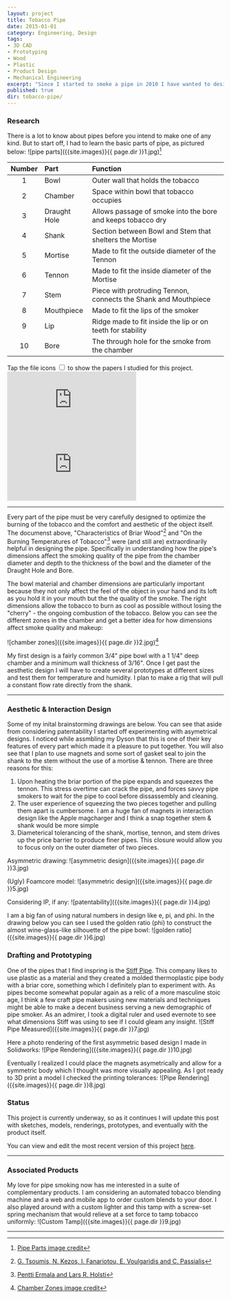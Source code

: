 ```yaml
---
layout: project
title: Tobacco Pipe
date: 2015-01-01
category: Engineering, Design
tags:
- 3D CAD
- Prototyping
- Wood
- Plastic
- Product Design
- Mechanical Engineering
excerpt: "Since I started to smoke a pipe in 2010 I have wanted to design one for myself. Smoking is such an intimate and yet unchanged experience. Pipe smoking itself really hasn't changed for hundreds if not thousands of years. I found it hard tobelieve that modern materials and manufacturing did not have anything to add to the experience."
published: true
dir: tobacco-pipe/
---
```


### Research

There is a lot to know about pipes before you intend to make one of any kind. But to start off, I had to learn the basic parts of pipe, as pictured below:
![pipe parts]({{site.images}}{{ page.dir }}1.jpg)[^1]

Number | Part | Function
:---: | :--- | :---
1 | Bowl | Outer wall that holds the tobacco
2 | Chamber | Space within bowl that tobacco occupies
3 | Draught Hole | Allows passage of smoke into the bore and keeps tobacco dry
4 | Shank | Section between Bowl and Stem that shelters the Mortise  
5 | Mortise | Made to fit the outside diameter of the Tennon
6 | Tennon | Made to fit the inside diameter of the Mortise
7 | Stem | Piece with protruding Tennon, connects the Shank and Mouthpiece
8 | Mouthpiece | Made to fit the lips of the smoker
9 | Lip | Ridge made to fit inside the lip or on teeth for stability
10 | Bore | The through hole for the smoke from the chamber

<div>Tap the file icons <label class="collapse" for="_1"><i class="fa fa-files-o"></i></label><input id="_1" type="checkbox"> to show the papers I studied for this project.
<div style="width:100%">
<iframe class="scribd_iframe_embed" src="https://www.scribd.com/embeds/267145533/content?start_page=1&view_mode=scroll&show_recommendations=true" data-auto-height="false" data-aspect-ratio="undefined" scrolling="no" class="scribds" frameborder="0"></iframe>
<iframe class="scribd_iframe_embed" src="https://www.scribd.com/embeds/267145535/content?start_page=1&view_mode=scroll&show_recommendations=true" data-auto-height="false" data-aspect-ratio="undefined" scrolling="no" class="scribds" frameborder="0"></iframe>
</div>
</div>

---

Every part of the pipe must be very carefully designed to optimize the burning of the tobacco and the comfort and aesthetic of the object itself. The documenst above, "Characteristics of Briar Wood"[^2] and "On the Burning Temperatures of Tobacco"[^3] were (and still are) extraordinarily helpful in designing the pipe. Specifically in understanding how the pipe's dimensions affect the smoking quality of the pipe from the chamber diameter and depth to the thickness of the bowl and the diameter of the Draught Hole and Bore.

The bowl material and chamber dimensions are particularly important because they not only affect the feel of the object in your hand and its loft as you hold it in your mouth but the the quality of the smoke. The right dimensions allow the tobacco to burn as cool as possible without losing the "cherry" - the ongoing combustion of the tobacco. Below you can see the different zones in the chamber and get a better idea for how dimensions affect smoke quality and makeup:

![chamber zones]({{site.images}}{{ page.dir }}2.jpg)[^4]

My first design is a fairly common 3/4" pipe bowl with a 1 1/4" deep chamber and a minimum wall thickness of 3/16". Once I get past the aesthetic design I will have to create several prototypes at different sizes and test them for temperature and humidity. I plan to make a rig that will pull a constant flow rate directly from the shank.

---

### Aesthetic & Interaction Design

Some of my inital brainstorming drawings are below. You can see that aside from considering patentability I started off experimenting with asymetrical designs. I noticed while assmbling my Dyson that this is one of their key features of every part which made it a pleasure to put together. You will also see that I plan to use magnets and some sort of gasket seal to join the shank to the stem without the use of a mortise & tennon. There are three reasons for this:

1. Upon heating the briar portion of the pipe expands and squeezes the tennon. This stress overtime can crack the pipe, and forces savvy pipe smokers to wait for the pipe to cool before dissassembly and cleaning.
2. The user experience of squeezing the two pieces together and pulling them apart is cumbersome. I am a huge fan of magnets in interaction design like the Apple magcharger and I think a snap together stem & shank would be more simple
3. Diameterical tolerancing of the shank, mortise, tennon, and stem drives up the price barrier to produce finer pipes. This closure would allow you to focus only on the outer diameter of two pieces.

Asymmetric drawing:
![asymmetric design]({{site.images}}{{ page.dir }}3.jpg)

(Ugly) Foamcore model:
![asymmetric design]({{site.images}}{{ page.dir }}5.jpg)

Considering IP, if any:
![patentability]({{site.images}}{{ page.dir }}4.jpg)

I am a big fan of using natural numbers in design like e, pi, and phi. In the drawing below you can see I used the golden ratio (phi) to construct the almost wine-glass-like silhouette of the pipe bowl:
![golden ratio]({{site.images}}{{ page.dir }}6.jpg)

### Drafting and Prototyping

One of the pipes that I find inspring is the [Stiff Pipe](http://stiffonline.com). This company likes to use plastic as a material and they created a molded thermoplastic pipe body with a briar core, something which I definitely plan to experiment with. As pipes become somewhat popular again as a relic of a more masculine stoic age, I think a few craft pipe makers using new materials and techniques might be able to make a decent business serving a new demographic of pipe smoker. As an admirer, I took a digital ruler and used evernote to see what dimensions Stiff was using to see if I could gleam any insight.
![Stiff Pipe Measured]({{site.images}}{{ page.dir }}7.jpg)

Here a photo rendering of the first asymmetric based design I made in Solidworks:
![Pipe Rendering]({{site.images}}{{ page.dir }}10.jpg)

Eventually I realized I could place the magnets asymetrically and allow for a symmetric body which I thought was more visually appealing. As I got ready to 3D print a model I checked the printing tolerances:
![Pipe Rendering]({{site.images}}{{ page.dir }}8.jpg)

### Status

This project is currently underway, so as it continues I will update this post with sketches, models, renderings, prototypes, and eventually with the product itself.

You can view and edit the most recent version of this project [here](https://cad.onshape.com/documents/a00b2e67daf64aad90f84bce/w/7c1cec4a0ec24249843c3a42).

---

### Associated Products

My love for pipe smoking now has me interested in a suite of complementary products. I am considering an automated tobacco blending machine and a web and mobile app to order custom blends to your door. I also played around with a custom lighter and this tamp with a screw-set spring mechanism that would relieve at a set force to tamp tobacco uniformly:
![Custom Tamp]({{site.images}}{{ page.dir }}9.jpg)

---

[^1]: [Pipe Parts image credit](http://en.wikipedia.org/wiki/Tobacco_pipe)
[^2]: [G. Tsoumis, N. Kezos, I. Fanariotou, E. Voulgaridis and C. Passialis](http://pipedia.org/docs/CharacteristicsOfBriar.pdf)
[^3]: [Pentti Ermala and Lars R. Holsti](http://cancerres.aacrjournals.org/content/16/6/490.abstract)
[^4]: [Chamber Zones image credit](http://passionforpipes.squarespace.com/classic-blog-posts/the-thermodynamics-of-pipe-smoking.html)
